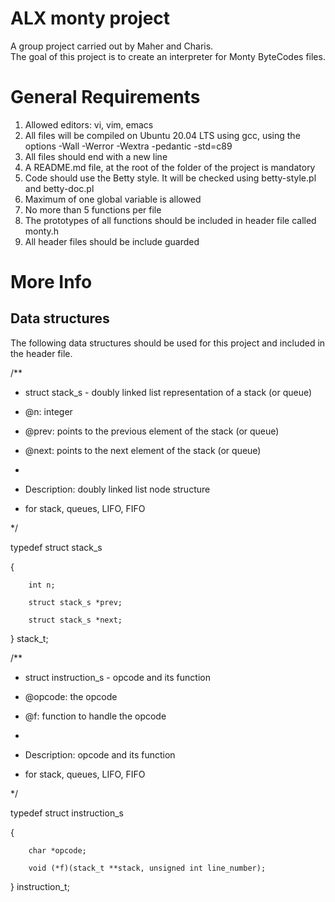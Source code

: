 # ALX monty project
A group project carried out by Maher and Charis.  
The goal of this project is to create an interpreter for Monty ByteCodes files.
# General Requirements
1. Allowed editors: vi, vim, emacs
2. All files will be compiled on Ubuntu 20.04 LTS using gcc, using the options -Wall -Werror -Wextra -pedantic -std=c89
3. All files should end with a new line
4. A README.md file, at the root of the folder of the project is mandatory
5. Code should use the Betty style. It will be checked using betty-style.pl and betty-doc.pl
6. Maximum of one global variable is allowed
7. No more than 5 functions per file
8. The prototypes of all functions should be included in header file called monty.h
9. All header files should be include guarded
# More Info
## Data structures
The following data structures should be used for this project and included in the header file.

/**

 * struct stack_s - doubly linked list representation of a stack (or queue)
 
 * @n: integer
 
 * @prev: points to the previous element of the stack (or queue)
 
 * @next: points to the next element of the stack (or queue)
 
 *
 
 * Description: doubly linked list node structure
 
 * for stack, queues, LIFO, FIFO  
 
 */  

typedef struct stack_s  

{  

        int n;  

        struct stack_s *prev;  

        struct stack_s *next;  

} stack_t;  

/**

 * struct instruction_s - opcode and its function

 * @opcode: the opcode
 
 * @f: function to handle the opcode
 
 *
 
 * Description: opcode and its function
 
 * for stack, queues, LIFO, FIFO
 
 */

typedef struct instruction_s

{

        char *opcode;
        
        void (*f)(stack_t **stack, unsigned int line_number);

} instruction_t;
